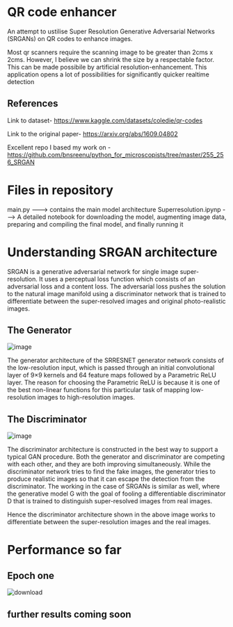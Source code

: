 # QR code enhancer
An attempt to ustilise Super Resolution Generative Adversarial Networks (SRGANs) on QR codes to enhance images.  

Most qr scanners require the scanning image to be greater than 2cms x 2cms. However, I believe we can shrink the size by a respectable factor. This can be made possibile by artificial resolution-enhancement. This application opens a lot of possibilities for significantly quicker realtime detection 
## References
Link to dataset- https://www.kaggle.com/datasets/coledie/qr-codes

Link to the original paper- https://arxiv.org/abs/1609.04802

Excellent repo I based my work on - https://github.com/bnsreenu/python_for_microscopists/tree/master/255_256_SRGAN
# Files in repository
main.py ---> contains the main model architecture
Superresolution.ipynp ---> A detailed notebook for downloading the model, augmenting image data, preparing and compiling the final model, and finally running it
# Understanding SRGAN architecture 
SRGAN is a generative adversarial network for single image super-resolution. It uses a perceptual loss function which consists of an adversarial loss and a content loss. The adversarial loss pushes the solution to the natural image manifold using a discriminator network that is trained to differentiate between the super-resolved images and original photo-realistic images. 

## The Generator

![image](https://user-images.githubusercontent.com/99831413/166132910-9a7e508b-bead-4599-904f-ece3f38a0845.png)

 The generator architecture of the SRRESNET generator network consists of the low-resolution input, which is passed through an initial convolutional layer of 9×9 kernels and 64 feature maps followed by a Parametric ReLU layer. The reason for choosing the Parametric ReLU is because it is one of the best non-linear functions for this particular task of mapping low-resolution images to high-resolution images.
 
 ## The Discriminator
 
 ![image](https://user-images.githubusercontent.com/99831413/166132890-ee9647be-ec3f-462d-a4ef-517be8d778dd.png)

 
 The discriminator architecture is constructed in the best way to support a typical GAN procedure. Both the generator and discriminator are competing with each other, and they are both improving simultaneously. While the discriminator network tries to find the fake images, the generator tries to produce realistic images so that it can escape the detection from the discriminator. The working in the case of SRGANs is similar as well, where the generative model G with the goal of fooling a differentiable discriminator D that is trained to distinguish super-resolved images from real images.

Hence the discriminator architecture shown in the above image works to differentiate between the super-resolution images and the real images.


# Performance so far

## Epoch one

![download](https://user-images.githubusercontent.com/99831413/166133210-64a050a4-79f4-4d19-b931-96d0e80ad335.png)

## further results coming soon
